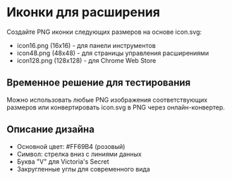 # Иконки для расширения

Создайте PNG иконки следующих размеров на основе icon.svg:

- icon16.png (16x16) - для панели инструментов
- icon48.png (48x48) - для страницы управления расширениями
- icon128.png (128x128) - для Chrome Web Store

## Временное решение для тестирования

Можно использовать любые PNG изображения соответствующих размеров или конвертировать icon.svg в PNG через онлайн-конвертер.

## Описание дизайна

- Основной цвет: #FF69B4 (розовый)
- Символ: стрелка вниз с линиями данных
- Буква "V" для Victoria's Secret
- Закругленные углы для современного вида